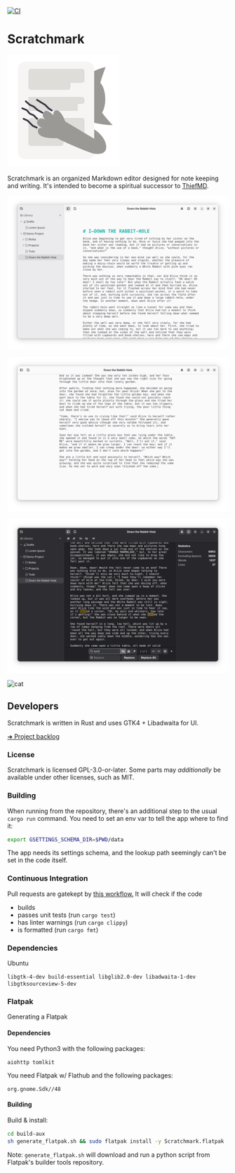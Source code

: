 [![CI](https://github.com/sevonj/scratchmark/actions/workflows/ci.yml/badge.svg)](https://github.com/sevonj/scratchmark/actions/workflows/ci.yml)

# Scratchmark

![app icon](data/icons/hicolor/scalable/apps/org.scratchmark.Scratchmark.svg)

Scratchmark is an organized Markdown editor designed for note keeping and writing. It's intended to become a spiritual successor to [ThiefMD](https://github.com/kmwallio/ThiefMD/).

![screenshot](data/screenshots/screenshot_a_light.png)

![screenshot](data/screenshots/screenshot_b_light.png)

![screenshot](data/screenshots/screenshot_c_dark.png)

![cat](https://github.com/user-attachments/assets/aaa7b417-5e2f-4a87-ad9b-aa29591d6bcd)

## Developers

Scratchmark is written in Rust and uses GTK4 + Libadwaita for UI.

[➜ Project backlog](https://github.com/users/sevonj/projects/20)

### License

Scratchmark is licensed GPL-3.0-or-later. Some parts may *additionally* be available under other licenses, such as MIT.

### Building

When running from the repository, there's an additional step to the usual `cargo run` command. You need to set an env var to tell the app where to find it:

```sh
export GSETTINGS_SCHEMA_DIR=$PWD/data
```

The app needs its settings schema, and the lookup path seemingly can't be set in the code itself.

### Continuous Integration

Pull requests are gatekept by [this workflow.](https://github.com/sevonj/scratchmark/blob/master/.github/workflows/rust.yml) It will check if the code

- builds
- passes unit tests (run `cargo test`)
- has linter warnings (run `cargo clippy`)
- is formatted (run `cargo fmt`)

### Dependencies

Ubuntu

```
libgtk-4-dev build-essential libglib2.0-dev libadwaita-1-dev libgtksourceview-5-dev
```

### Flatpak

Generating a Flatpak

#### Dependencies

You need Python3 with the following packages: 

```
aiohttp tomlkit
```

You need Flatpak w/ Flathub and the following packages:

```
org.gnome.Sdk//48
```

#### Building

Build & install:

```sh
cd build-aux
sh generate_flatpak.sh && sudo flatpak install -y Scratchmark.flatpak
```
Note: `generate_flatpak.sh` will download and run a python script from Flatpak's builder tools repository.
